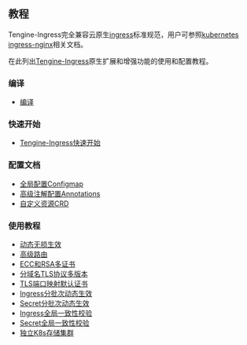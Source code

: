 ## 教程
Tengine-Ingress完全兼容云原生[ingress](https://kubernetes.io/docs/concepts/services-networking/ingress/)标准规范，用户可参照[kubernetes ingress-nginx](https://kubernetes.github.io/ingress-nginx/)相关文档。

在此列出[Tengine-Ingress](https://github.com/alibaba/tengine-ingress)原生扩展和增强功能的使用和配置教程。 

### 编译
*   [编译](document/ingress_install.html)

### 快速开始
*   [Tengine-Ingress快速开始](document/ingress_quickstart.html)

### 配置文档
*   [全局配置Configmap](document/ingress_configmap.html)
*   [高级注解配置Annotations](document/ingress_annotations.html)
*   [自定义资源CRD](document/ingress_crd.html)

### 使用教程
*   [动态无损生效](document/ingress_hotreload.html)
*   [高级路由](document_cn/ingress_routes.html) 
*   [ECC和RSA多证书](document/ingress_certs.html)
*   [分域名TLS协议多版本](document_cn/ingress_tls_protocols.html) 
*   [TLS端口映射默认证书](document_cn/ingress_tls_port_cert.html) 
*   [Ingress分批次动态生效](document/ingress_rollout_ingress.html)
*   [Secret分批次动态生效](document/ingress_rollout_secret.html)
*   [Ingress全局一致性校验](document/ingress_checksum_ingress.html)
*   [Secret全局一致性校验](document/ingress_checksum_secret.html)
*   [独立K8s存储集群](document/ingress_cluster.html)

